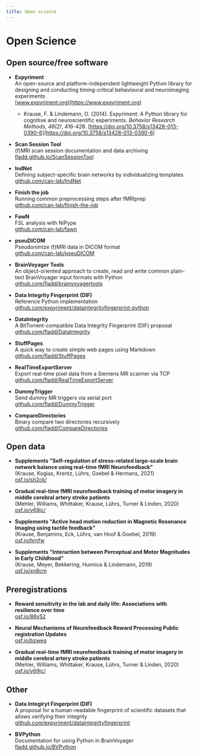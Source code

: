 ```yaml
---
title: Open science
---
```


# Open Science

## Open source/free software
* **Expyriment**  
  An open-source and platform-independent lightweight Python library for designing and conducting timing-critical behavioural and neuroimaging experiments  
  [www.expyriment.org](https://www.expyriment.org)

    * Krause, F. & Lindemann, O. (2014). Expyriment: A Python library for
cognitive and neuroscientific experiments. _Behavior Research Methods,
46(2)_, 416-428.
[https://doi.org/10.3758/s13428-013-0390-6](https://doi.org/10.3758/s13428-013-0390-6)  

* **Scan Session Tool**  
  (f)MRI scan session documentation and data archiving  
  [fladd.github.io/ScanSessionTool](http://fladd.github.io/ScanSessionTool)
  
* **IndNet**  
  Defining subject-specific brain networks by individualizing templates  
  [github.com/can-lab/IndNet](https://github.com/can-lab/IndNet)

* **Finish the job**  
  Running common preprocessing steps after fMRIprep  
  [github.com/can-lab/finish-the-job](https://github.com/can-lab/finish-the-job)
  
* **FawN**  
  FSL analysis with NiPype  
  [github.com/can-lab/fawn](https://github.com/can-lab/fawn)
  
* **pseuDICOM**  
  Pseudonimize (f)MRI data in DICOM format  
  [github.com/can-lab/pseuDICOM](https://github.com/can-lab/pseuDICOM)
  
* **BrainVoyager Tools**  
  An object-oriented approach to create, read and write common plain-text BrainVoyager input formats with Python  
  [github.com/fladd/brainvoyagertools](https://github.com/fladd/brainvoyagertools)
  
* **Data Integrity Fingerprint (DIF)**  
  Reference Python implementation  
  [github.com/expyriment/dataintegrityfingerprint-python](https://github.com/expyriment/dataintegrityfingerprint-python)
  
* **DataIntegrity**  
  A BitTorrent-compatible Data Integrity Fingerprint (DIF) proposal  
  [github.com/fladd/DataIntegrity](https://github.com/fladd/DataIntegrity)
 
* **StuffPages**  
  A quick way to create simple web pages using Markdown  
  [github.com/fladd/StuffPages](https://github.com/fladd/StuffPages)
  
* **RealTimeExportServer**  
  Export real-time pixel data from a Siemens MR scanner via TCP  
  [github.com/fladd/RealTimeExportServer](https://github.com/fladd/RealTimeExportServer)
  
* **DummyTrigger**  
  Send dummy MR triggers via serial port  
  [github.com/fladd/DummyTrigger](https://github.com/fladd/DummyTrigger)
  
* **CompareDirectories**  
  Binary compare two directories recursively  
  [github.com/fladd/CompareDirectories](https://github.com/fladd/CompareDirectories)

## Open data
* **Supplements "Self-regulation of stress-related large-scale brain network balance using real-time fMRI Neurofeedback"**  
   (Krause, Kogias, Krentz, Lührs, Goebel & Hermans, 2021)  
   [osf.io/sh2ck/](https://osf.io/sh2ck/)

* **Gradual real-time fMRI neurofeedback training of motor imagery in middle cerebral artery stroke patients**  
  (Mehler, Williams, Whittaker, Krause, Lührs, Turner & Linden, 2020)  
  [osf.io/y69jc/](https://osf.io/y69jc/)
  
* **Supplements "Active head motion reduction in Magnetic Resonance Imaging using tactile feedback"**  
  (Krause, Benjamins, Eck, Lührs, van Hoof & Goebel, 2019)  
  [osf.io/hrnfw](https://osf.io/hrnfw/)
  
* **Supplements "Interaction between Perceptual and Motor Magnitudes in Early Childhood"**  
  (Krause, Meyer, Bekkering, Hunnius & Lindemann, 2019)  
  [osf.io/xn8cm](https://osf.io/xn8cm/)

## Preregistrations
* **Reward sensitivity in the lab and daily life: Associations with resilience over time**  
  [osf.io/86v52](https://osf.io/86v52)

* **Neural Mechanisms of Neurofeedback Reward Processing Public registration Updates**  
  [osf.io/bzweg](https://osf.io/bzweg)

* **Gradual real-time fMRI neurofeedback training of motor imagery in middle cerebral artery stroke patients**  
  (Mehler, Williams, Whittaker, Krause, Lührs, Turner & Linden, 2020)  
  [osf.io/y69jc/](https://osf.io/y69jc/)
  
## Other
* **Data Integiryt Fingerprint (DIF)**  
  A proposal for a human-readable fingerprint of scientific datasets that allows verifying their integrity  
  [github.com/expyriment/dataintegrityfingerprint](https://github.com/expyriment/dataintegrityfingerprint)

* **BVPython**  
  Documentation for using Python in BrainVoyager  
  [fladd.github.io/BVPython](https://fladd.github.io/BVPython)
